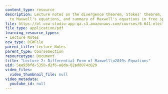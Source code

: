 ```yaml
---
content_type: resource
description: Lecture notes on the divergence theorem, Stokes' theorem, applications
  to Maxwell's equations, and summary of Maxwell's equations in free space.
file: https://ol-ocw-studio-app-qa.s3.amazonaws.com/courses/6-641-electromagnetic-fields-forces-and-motion-spring-2005/5ee93bfd5358d2f6a8da82ad8874c029_lecture2.pdf
file_type: application/pdf
learning_resource_types:
- Lecture Notes
ocw_type: OCWFile
parent_title: Lecture Notes
parent_type: CourseSection
resourcetype: Document
title: "Lecture 2: Differential Form of Maxwell\u2019s Equations"
uid: 5ee93bfd-5358-d2f6-a8da-82ad8874c029
video_files:
  video_thumbnail_file: null
video_metadata:
  youtube_id: null
---
```

